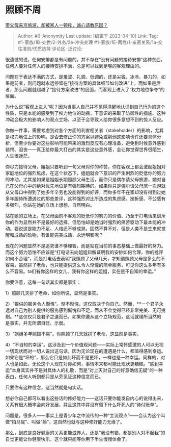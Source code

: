 # 照顾不周
[带父母来京旅游，却被家人一顿斥，诚心请教原因？](https://www.zhihu.com/question/548419941/answer/2976772199)

> Author: #0-Anonymity
> Last update: [编辑于 2023-04-10]
> Link:
> Tag: #1-家族/1B-处世/2-外务/2e-冲突处理 #1-家族/1E-两性/1-亲密关系/1a-交往准则/优质选择
> 评论区:
> 泛讨论:

很遗憾的说，任何安排都是有问题的，并不存在“没有问题的接待安排”这种东西，任何人要对任何人的接待安排不满，总是可以找到足够的客观理由的。

问题在于表达不满的方式，是羞涩、礼貌、低调的，还是尖锐、冰冷、暴力的，如果是前者，则问题就永远停留在“接待方案的具体细节如何改进”上，而如果是后者，那么问题就超越了“接待方案改进”的层面，而客观上进入了“权力地位争夺”的层面。

为什么说“客观上进入”呢？因为当事人自己并不见得清醒地认识到自己行为的这个性质，只是本能的感受到了权力地位的动摇，下意识的采取了防御性的措施。这种冲动会极大的影响人的观点立场，以至于会导致人给你很多意想不到的惊人反应。

你做一件事，需要考虑到对各个方面的利害相关者（stakeholder）的影响，尤其是权力地位上的影响。是否去修正你的方案以避免或削弱这影响也许还要具体分析，但至少你要对这些影响可能带来的激烈反应有心理准备，避免到时候意外感到错愕、沮丧——真正给你最大打击的其实是这些意外感，会让你觉得世界很陌生，人生很迷茫。

你尽力接待父母，姐姐只要听到一句父母对你的称赞，你在客观上都会激起姐姐对家庭地位的强烈焦虑。在这个状态下，姐姐就会下意识的产生剧烈的贬低你的努力的冲动。尤其是如果是姐姐长期照顾父母生活，而你只是偶尔请父母旅游，她对自己在父母心中的绝对优先地位是有强烈期待的。如果你只是偶尔请父母旅一次游就从父母口中得到了她多年辛劳也没能得到的好评，而你多年不在家却没有得到过她多年服侍所遭遇过的那些差评，这种强烈对比所造成的焦虑感、挫折感、不公感有多强烈，你站在她的立场上想想，自然明白。

站在她的立场上，在父母面前不客观的贬低你的努力的价值、乃至于打电话来训斥你的作为显然并不是最好的选择，但恐怕却是她当时强烈的痛苦驱动下最本能的冲动。要说这是能力不足、人格还不够成熟，固然不算不对，但是人类不是生来就觉醒和成熟的动物，有谁能完美成熟、永远明智呢？

现在的问题显然不是追究谁不够理智，而是站在当前的事态基础上做最好的努力。而这个努力恐怕不应该是“打电话去向姐姐辩解证明我的安排如何合理，你的批评如何不合理”，而是打电话去表明“我照顾了父母几天，才知道照顾父母是多么的不容易，虽然拼了老命，也只能提供这么令人惭愧的简单服务，可见你这么多年有多么不容易。ta们有你这样的女儿、我有你这样的姐姐，实在是不自知的幸运。”

你要注意，这每一句话其实都是事实：

1）照顾几天拼了老命，如你所说，显然是事实。

2）“提供的服务令人惭愧”。惭不惭愧，这仅取决于你自己。然而，**一个君子永远对自己为别人提供的服务感到惭愧和不足，而从不会觉得已经非常完美、无可挑剔。**这仅仅只是君子之道而已，如果你遵从这个立场规范，这话就理所当然的是事实，并无所谓自贬、示弱。

3）“姐姐多年照顾不易”。你照顾了几天就拼了老命，这显然是事实。

4）“不自知的幸运”。这涉及到一个价值观问题——实际上常怀感激的人可以无视一切现状而对一切人说出这句话，因为无论现在的遭遇是什么，都值得感到幸运。如果它是“坏的”，那么它只是如此坏而不是更坏，一样也是一种幸运。同样的，对人也是如此，无论这个人现在对你如何，事情本来都可能比现状更糟糕。“感到幸运”本身其实并不是对具体人的礼敬，而是“对上天对自己的好意确信无疑“的一种表白，任何人听到都只是从旁见证这种信念而已。

只要你有这种信念，这当然就是句实话。

  


想必你自己都可以看出这些话的修好能力——这话只要你能发自内心的说得出来，关系有很大概率会向好发展，并且这其中并没有留下什么吓死人的“待付账单”。

问题是，很多人——事实上是青少年之中流传的一种“主流观点”——会认为这个叫做“拍马屁”、叫做“舔”，这自然也就与这种修好能力无缘了。

那么，到底是良好健康的关系更能滋养人，还是“我没有错，都是别人对不起我”的自觉更能让你健康快乐，这个就只能等你用下半生慢慢体会了。
